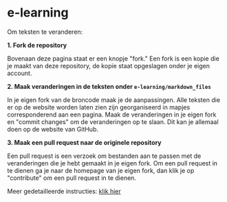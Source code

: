 # e-learning
 
Om teksten te veranderen:

**1. Fork de repository**

Bovenaan deze pagina staat er een knopje "fork." Een fork is een kopie die je maakt van deze repository, de kopie staat opgeslagen onder je eigen account. 

   
**2. Maak veranderingen in de teksten onder `e-learning/markdown_files`**

In je eigen fork van de broncode maak je de aanpassingen. Alle teksten die er op de website worden laten zien zijn georganiseerd in mapjes corresponderend aan een pagina. Maak de veranderingen in je eigen fork en "commit changes" om de veranderingen op te slaan. Dit kan je allemaal doen op de website van GitHub.

**3. Maak een pull request naar de originele repository**

Een pull request is een verzoek om bestanden aan te passen met de veranderingen die je hebt gemaakt in je eigen fork. Om een pull request in te dienen ga je naar de homepage van je eigen fork, dan klik je op "contribute" om een pull request in te dienen.

Meer gedetailleerde instructies: [klik hier](https://docs.github.com/en/pull-requests/collaborating-with-pull-requests/proposing-changes-to-your-work-with-pull-requests/creating-a-pull-request-from-a-fork)
